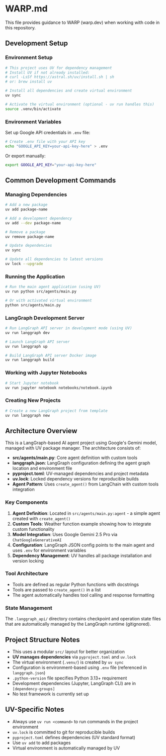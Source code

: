 # WARP.md

This file provides guidance to WARP (warp.dev) when working with code in this repository.

## Development Setup

### Environment Setup
```bash
# This project uses UV for dependency management
# Install UV if not already installed:
# curl -LsSf https://astral.sh/uv/install.sh | sh
# or: brew install uv

# Install all dependencies and create virtual environment
uv sync

# Activate the virtual environment (optional - uv run handles this)
source .venv/bin/activate
```

### Environment Variables
Set up Google API credentials in `.env` file:
```bash
# Create .env file with your API key
echo "GOOGLE_API_KEY=your-api-key-here" > .env
```

Or export manually:
```bash
export GOOGLE_API_KEY="your-api-key-here"
```

## Common Development Commands

### Managing Dependencies
```bash
# Add a new package
uv add package-name

# Add a development dependency
uv add --dev package-name

# Remove a package
uv remove package-name

# Update dependencies
uv sync

# Update all dependencies to latest versions
uv lock --upgrade
```

### Running the Application
```bash
# Run the main agent application (using UV)
uv run python src/agents/main.py

# Or with activated virtual environment
python src/agents/main.py
```

### LangGraph Development Server
```bash
# Run LangGraph API server in development mode (using UV)
uv run langgraph dev

# Launch LangGraph API server
uv run langgraph up

# Build LangGraph API server Docker image
uv run langgraph build
```

### Working with Jupyter Notebooks
```bash
# Start Jupyter notebook
uv run jupyter notebook notebooks/notebook.ipynb
```

### Creating New Projects
```bash
# Create a new LangGraph project from template
uv run langgraph new
```

## Architecture Overview

This is a LangGraph-based AI agent project using Google's Gemini model, managed with UV package manager. The architecture consists of:

- **src/agents/main.py**: Core agent definition with custom tools
- **langgraph.json**: LangGraph configuration defining the agent graph location and environment file
- **pyproject.toml**: UV-managed dependencies and project metadata
- **uv.lock**: Locked dependency versions for reproducible builds
- **Agent Pattern**: Uses `create_agent()` from LangChain with custom tools integration

### Key Components

1. **Agent Definition**: Located in `src/agents/main.py:agent` - a simple agent created with `create_agent()`
2. **Custom Tools**: Weather function example showing how to integrate custom functionality
3. **Model Integration**: Uses Google Gemini 2.5 Pro via `ChatGoogleGenerativeAI`
4. **Configuration**: LangGraph JSON config points to the main agent and uses `.env` for environment variables
5. **Dependency Management**: UV handles all package installation and version locking

### Tool Architecture

- Tools are defined as regular Python functions with docstrings
- Tools are passed to `create_agent()` in a list
- The agent automatically handles tool calling and response formatting

### State Management

The `.langgraph_api/` directory contains checkpoint and operation state files that are automatically managed by the LangGraph runtime (gitignored).

## Project Structure Notes

- This uses a modular `src/` layout for better organization
- **UV manages dependencies** via `pyproject.toml` and `uv.lock`
- The virtual environment (`.venv/`) is created by `uv sync`
- Configuration is environment-based using `.env` file (referenced in `langgraph.json`)
- `.python-version` file specifies Python 3.13+ requirement
- Development dependencies (Jupyter, LangGraph CLI) are in `[dependency-groups]`
- No test framework is currently set up

## UV-Specific Notes

- Always use `uv run <command>` to run commands in the project environment
- `uv.lock` is committed to git for reproducible builds
- `pyproject.toml` defines dependencies (UV standard format)
- Use `uv add` to add packages
- Virtual environment is automatically managed by UV

